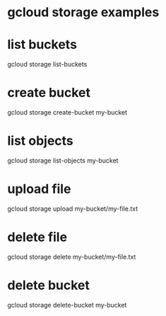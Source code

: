 # gcloud storage examples

# list buckets
gcloud storage list-buckets

# create bucket
gcloud storage create-bucket my-bucket

# list objects
gcloud storage list-objects my-bucket

# upload file
gcloud storage upload my-bucket/my-file.txt

# delete file
gcloud storage delete my-bucket/my-file.txt

# delete bucket
gcloud storage delete-bucket my-bucket
